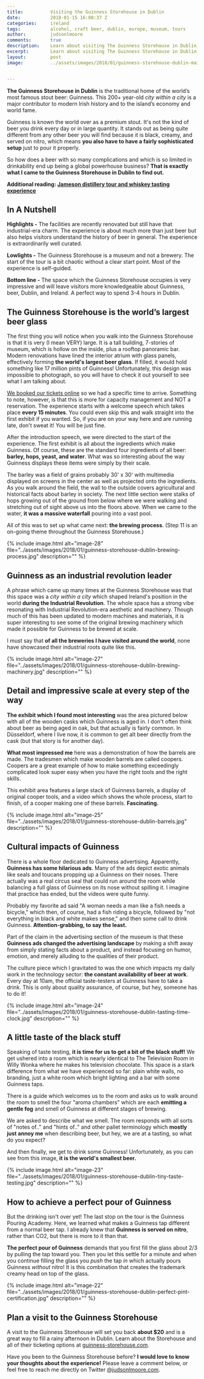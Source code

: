 ```yaml
---
title: 			Visiting the Guinness Storehouse in Dublin
date: 			2018-01-15 16:08:37 Z
categories: 	ireland
tags: 			alcohol, craft beer, dublin, europe, museum, tours
author: 		judsonlmoore
comments: 		true
description:	Learn about visiting The Guinness Storehouse in Dublin, the traditional home of the world’s most famous stout beer, Guinness. This 200+ year old city within a city is a major contributor to modern Irish history and to the island’s economy and world fame.
excerpt:		Learn about visiting The Guinness Storehouse in Dublin, the traditional home of the world’s most famous stout beer, Guinness. This 200+ year old city within a city is a major contributor to modern Irish history and to the island’s economy and world fame.
layout: 		post
image:			../assets/images/2018/01/guinness-storehouse-dublin-main-gate-jumping.jpg


---
```


**The Guinness Storehouse in Dublin** is the traditional home of the world’s most famous stout beer: Guinness. This 200+ year-old _city within a city_ is a major contributor to modern Irish history and to the island’s economy and world fame.

Guinness is known the world over as a premium stout. It's not the kind of beer you drink every day or in large quantity. It stands out as being quite different from any other beer you will find because it is black, creamy, and served on nitro, which means **you also have to have a fairly sophisticated setup** just to pour it properly.

So how does a beer with so many complications and which is so limited in drinkability end up being a global powerhouse business? **That is exactly what I came to the Guinness Storehouse in Dublin to find out.**

**Additional reading: [Jameson distillery tour and whiskey tasting experience](https://www.judsonlmoore.com/jameson-distillery-tour-dublin/)**

## In A Nutshell

**Highlights -** The facilities are recently renovated but still have that industrial-era charm. The experience is about much more than just beer but also helps visitors understand the history of beer in general. The experience is extraordinarily well curated.

**Lowlights -** The Guinness Storehouse is a museum and not a brewery. The start of the tour is a bit chaotic without a clear start point. Most of the experience is self-guided.

**Bottom line -** The space which the Guinness Storehouse occupies is very impressive and will leave visitors more knowledgeable about Guinness, beer, Dublin, and Ireland. A perfect way to spend 3-4 hours in Dublin.

## The Guinness Storehouse is the world’s largest beer glass

The first thing you will notice when you walk into the Guinness Storehouse is that it is very (I mean VERY) large. It is a tall building, 7-stories of museum, which is hollow on the inside, plus a rooftop panoramic bar. Modern renovations have lined the interior atrium with glass panels, effectively forming **the world's largest beer glass**. If filled, it would hold something like 17 million pints of Guinness! Unfortunately, this design was impossible to photograph, so you will have to check it out yourself to see what I am talking about.

[We booked our tickets online](https://www.guinness-storehouse.com/en/tickets) so we had a specific time to arrive. Something to note, however, is that this is more for capacity management and NOT a reservation. The experience starts with a welcome speech which takes place **every 15 minutes**. You could even skip this and walk straight into the first exhibit if you wanted. So, if you are on your way here and are running late, don't sweat it! You will be just fine.

After the introduction speech, we were directed to the start of the experience. The first exhibit is all about the ingredients which make Guinness. Of course, these are the standard four ingredients of all beer: **barley, hops, yeast, and water**. What was so interesting about the way Guinness displays these items were simply by their scale.

The barley was a field of grains probably 30' x 30' with multimedia displayed on screens in the center as well as projected onto the ingredients. As you walk around the field, the wall to the outside covers agricultural and historical facts about barley in society. The next little section were stalks of hops growing out of the ground from below where we were walking and stretching out of sight above us into the floors above. When we came to the water, **it was a massive waterfall** pouring into a vast pool.

All of this was to set up what came next: **the brewing process**. (Step 11 is an on-going theme throughout the Guinness Storehouse.)

{% include image.html alt="image-28" file="../assets/images/2018/01/guinness-storehouse-dublin-brewing-process.jpg" description="" %}

## Guinness as an industrial revolution leader

A phrase which came up many times at the Guinness Storehouse was that this space was a *city within a city* which shaped Ireland's position in the world **during the Industrial Revolution**. The whole space has a strong vibe resonating with Industrial Revolution-era aesthetic and machinery. Though much of this has been updated to modern machines and materials, it is super interesting to see some of the original brewing machinery which made it possible for Guinness to be brewed at scale.

I must say that **of all the breweries I have visited around the world**, none have showcased their industrial roots quite like this.

{% include image.html alt="image-27" file="../assets/images/2018/01/guinness-storehouse-dublin-brewing-machinery.jpg" description="" %}

## Detail and impressive scale at every step of the way

**The exhibit which I found most interesting** was the area pictured below with all of the wooden casks which Guinness is aged in. I don't often think about beer as being aged in oak, but that actually is fairly common. In Düsseldorf, where I live now, it is common to get alt beer directly from the cask (but that story is for another day).

**What most impressed me** here was a demonstration of how the barrels are made. The tradesmen which make wooden barrels are called coopers. Coopers are a great example of how to make something exceedingly complicated look super easy when you have the right tools and the right skills.

This exhibit area features a large stack of Guinness barrels, a display of original cooper tools, and a video which shows the whole process, start to finish, of a cooper making one of these barrels. **Fascinating.**

{% include image.html alt="image-25" file="../assets/images/2018/01/guinness-storehouse-dublin-barrels.jpg" description="" %}

## Cultural impacts of Guinness

There is a whole floor dedicated to Guinness advertising. Apparently, **Guinness has some hilarious ads**. Many of the ads depict exotic animals like seals and toucans propping up a Guinness on their noses. There actually was a real circus seal that could run around the room while balancing a full glass of Guinness on its nose without spilling it. I imagine that practice has ended, but the videos were quite funny.

Probably my favorite ad said "A woman needs a man like a fish needs a bicycle," which then, of course, had a fish riding a bicycle, followed by "not everything in black and white makes sense," and then some call to drink Guinness. **Attention-grabbing, to say the least.**

Part of the claim in the advertising section of the museum is that these **Guinness ads changed the advertising landscape** by making a shift away from simply stating facts about a product, and instead focusing on humor, emotion, and merely alluding to the qualities of their product.

The culture piece which I gravitated to was the one which impacts my daily work in the technology sector: **the constant availability of beer at work**. Every day at 10am, the official taste-testers at Guinness have to take a drink. This is only about quality assurance, of course, but hey, someone has to do it!

{% include image.html alt="image-24" file="../assets/images/2018/01/guinness-storehouse-dublin-tasting-time-clock.jpg" description="" %}

## A little taste of the black stuff

Speaking of taste testing, **it is time for us to get a bit of the black stuff!** We get ushered into a room which is nearly identical to The Television Room in Willy Wonka where he makes his television chocolate. This space is a stark difference from what we have experienced so far: plain white walls, no branding, just a white room which bright lighting and a bar with some Guinness taps.

There is a guide which welcomes us to the room and asks us to walk around the room to smell the four "aroma chambers" which are each **emitting a gentle fog** and smell of Guinness at different stages of brewing.

We are asked to describe what we smell. The room responds with all sorts of "notes of.." and "hints of.." and other pallet terminology which **mostly just annoy me** when describing beer, but hey, we are at a tasting, so what do you expect?

And then finally, we get to drink some Guinness! Unfortunately, as you can see from this image, **it is the world's smallest beer.**

{% include image.html alt="image-23" file="../assets/images/2018/01/guinness-storehouse-dublin-tiny-taste-testing.jpg" description="" %}

## How to achieve a perfect pour of Guinness

But the drinking isn't over yet! The last stop on the tour is the Guinness Pouring Academy. Here, we learned what makes a Guinness tap different from a normal beer tap. I already knew that **Guinness is served on nitro**, rather than CO2, but there is more to it than that.

**The perfect pour of Guinness** demands that you first fill the glass about 2/3 by pulling the tap toward you. Then you let this settle for a minute and when you continue filling the glass you *push* the tap *in* which actually pours Guinness *without* nitro! It is this combination that creates the trademark creamy head on top of the glass.

{% include image.html alt="image-22" file="../assets/images/2018/01/guinness-storehouse-dublin-perfect-pint-certification.jpg" description="" %}

## Plan a visit to the Guinness Storehouse

A visit to the Guinness Storehouse will set you back **about \$20** and is a great way to fill a rainy afternoon in Dublin. Learn about the Storehouse and all of their ticketing options at [guinness-storehouse.com](https://www.guinness-storehouse.com/en).

Have you been to the Guinness Storehouse before? **I would love to know your thoughts about the experience!** Please leave a comment below, or feel free to reach me directly on Twitter [@judsonlmoore.com](https://www.twitter.com/judsonlmoore).
